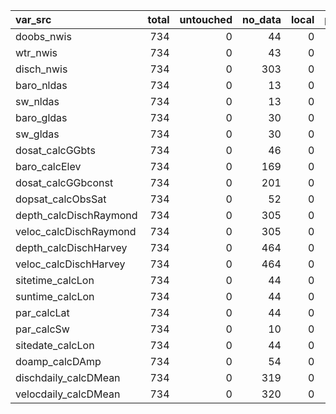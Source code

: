 |var_src                | total| untouched| no_data| local| posted_untagged| posted_tagged| uncounted| barheight|
|:----------------------|-----:|---------:|-------:|-----:|---------------:|-------------:|---------:|---------:|
|doobs_nwis             |   734|         0|      44|     0|               0|           690|         0|       734|
|wtr_nwis               |   734|         0|      43|     0|               0|           691|         0|       734|
|disch_nwis             |   734|         0|     303|     0|               0|           431|         0|       734|
|baro_nldas             |   734|         0|      13|     0|               0|           721|         0|       734|
|sw_nldas               |   734|         0|      13|     0|               0|           721|         0|       734|
|baro_gldas             |   734|         0|      30|     0|               0|           704|         0|       734|
|sw_gldas               |   734|         0|      30|     0|               0|           704|         0|       734|
|dosat_calcGGbts        |   734|         0|      46|     0|               0|           688|         0|       734|
|baro_calcElev          |   734|         0|     169|     0|               0|           565|         0|       734|
|dosat_calcGGbconst     |   734|         0|     201|     0|               0|           533|         0|       734|
|dopsat_calcObsSat      |   734|         0|      52|     0|               0|           682|         0|       734|
|depth_calcDischRaymond |   734|         0|     305|     0|               0|           429|         0|       734|
|veloc_calcDischRaymond |   734|         0|     305|     0|               0|           429|         0|       734|
|depth_calcDischHarvey  |   734|         0|     464|     0|               0|           270|         0|       734|
|veloc_calcDischHarvey  |   734|         0|     464|     0|               0|           270|         0|       734|
|sitetime_calcLon       |   734|         0|      44|     0|               0|           690|         0|       734|
|suntime_calcLon        |   734|         0|      44|     0|               0|           690|         0|       734|
|par_calcLat            |   734|         0|      44|     0|               0|           690|         0|       734|
|par_calcSw             |   734|         0|      10|     0|               0|           724|         0|       734|
|sitedate_calcLon       |   734|         0|      44|     0|               0|           690|         0|       734|
|doamp_calcDAmp         |   734|         0|      54|     0|               0|           680|         0|       734|
|dischdaily_calcDMean   |   734|         0|     319|     0|               0|           415|         0|       734|
|velocdaily_calcDMean   |   734|         0|     320|     0|               0|           414|         0|       734|
